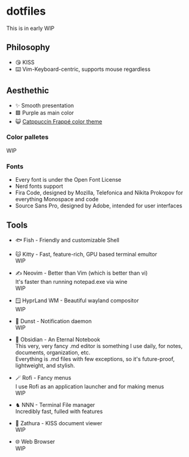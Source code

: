 # dotfiles
This is in early WIP

## Philosophy
- 😘 KISS
- ⌨️ Vim-Keyboard-centric, supports mouse regardless

## Aesthethic
- ✨ Smooth presentation
- 🟪 Purple as main color
- 😺 [Catppuccin Frappé color theme](https://github.com/catppuccin)

### Color palletes
WIP

### Fonts
- Every font is under the Open Font License
- Nerd fonts support
- Fira Code, designed by Mozilla, Telefonica and Nikita Prokopov for everything Monospace and code
- Source Sans Pro, designed by Adobe, intended for user interfaces

## Tools
- 🐟 Fish - Friendly and customizable Shell  

- 🐱 Kitty - Fast, feature-rich, GPU based terminal emultor  
WIP

- ✍️ Neovim - Better than Vim (which is better than vi)  
It's faster than running notepad.exe via wine  
WIP  

- 🪟 HyprLand WM - Beautiful wayland compositor   
WIP  

- 🔔 Dunst - Notification daemon  
WIP  

- 🔮 Obsidian - An Eternal Notebook  
This very, very fancy .md editor is something I use daily, for notes, documents, organization, etc.  
Everything is .md files with few exceptions, so it's future-proof, lightweight, and stylish.  

- 🪄 Rofi - Fancy menus  
I use Rofi as an application launcher and for making menus  
WIP  

- ♞ NNN - Terminal File manager  
Incredibly fast, fulled with features  

- 📃 Zathura - KISS document viewer  
WIP  

- 🌐 Web Browser  
WIP  
